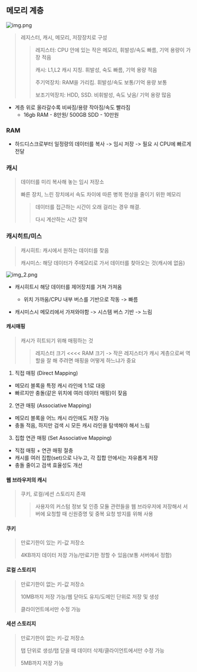 ## 메모리 계층

![img.png](img.png)
> 레지스터, 캐시, 메모리, 저장장치로 구성
> > 레지스터: CPU 안에 있는 작은 메모리, 휘발성/속도 빠름, 기억 용량이 가장 적음
> >
> > 캐시: L1,L2 캐시 지칭. 휘발성, 숙도 빠름, 기억 용량 적음
> >
> > 주기억장치: RAM을 가리킴. 휘발성/속도 보통/기억 용량 보통
> >
> > 보조기억장치: HDD, SSD. 비휘발성, 속도 낮음/ 기억 용량 많음
- 계층 위로 올라갈수록 비싸짐/용량 작아짐/속도 빨라짐
  - 16gb RAM - 8만원/ 500GB SDD - 10만원
### RAM
- 하드디스크로부터 일정량의 데이터를 복사 -> 임시 저장 -> 필요 시 CPU에 빠르게 전달

### 캐시
> 데이터를 미리 복사해 놓는 임시 저장소
>
> 빠른 장치, 느린 장치에서 속도 차이에 따른 병목 현상을 줄이기 위한 메모리
> > 데이터를 접근하는 시간이 오래 걸리는 경우 해결.
> >
> > 다시 계산하는 시간 절약

### 캐시히트/미스
> 캐시히트: 캐시에서 원하는 데이터를 찾음
> 
> 캐시미스: 해당 데이터가 주메모리로 가서 데이터를 찾아오는 것(캐시에 없음)
> 
![img_2.png](img_2.png)
- 캐시히트시 해당 데이터를 제어장치를 거쳐 가져옴
  - 위치 가까움/CPU 내부 버스를 기반으로 작동 -> 빠름
  
- 캐시미스시 메모리에서 가져와야함 -> 시스템 버스 기반 -> 느림

#### 캐시매핑
> 캐시가 히트되기 위해 매핑하는 것
> > 레지스터 크기 <<<< RAM 크기 -> 작은 레지스터가 캐시 계층으로써 역할을 잘 해 주려면 매핑을 어떻게 하느냐가 중요

1.	직접 매핑 (Direct Mapping)
- 메모리 블록을 특정 캐시 라인에 1:1로 대응
- 빠르지만 충돌(같은 위치에 여러 데이터 매핑)이 잦음
2.	연관 매핑 (Associative Mapping)
- 메모리 블록을 어느 캐시 라인에도 저장 가능
- 충돌 적음, 하지만 검색 시 모든 캐시 라인을 탐색해야 해서 느림
3.	집합 연관 매핑 (Set Associative Mapping)
- 직접 매핑 + 연관 매핑 절충
- 캐시를 여러 집합(set)으로 나누고, 각 집합 안에서는 자유롭게 저장
- 충돌 줄이고 검색 효율성도 개선

#### 웹 브라우저의 캐시
> 쿠키, 로컬/세션 스토리지 존재
> > 사용자의 커스텀 정보 및 인증 모듈 관련들을 웹 브라우저에 저장해서 서버에 요청할 때 신원증명 및 중복 요청 방지를 위해 사용

#### 쿠키
> 만료기한이 있는 키-값 저장소
> 
> 4KB까지 데이터 저장 가능/만료기한 정할 수 있음(보통 서버에서 정함)

#### 로컬 스토리지
> 만료기한이 없는 키-값 저장소
> 
> 10MB까지 저장 가능/웹 닫아도 유지/도메인 단위로 저장 및 생성
> 
> 클라이언트에서만 수정 가능

#### 세션 스토리지
> 만료기한이 없는 키-값 저장소
> 
> 탭 단위로 생성/탭 닫을 때 데이터 삭제/클라이언트에서만 수정 가능
> 
> 5MB까지 저장 가능